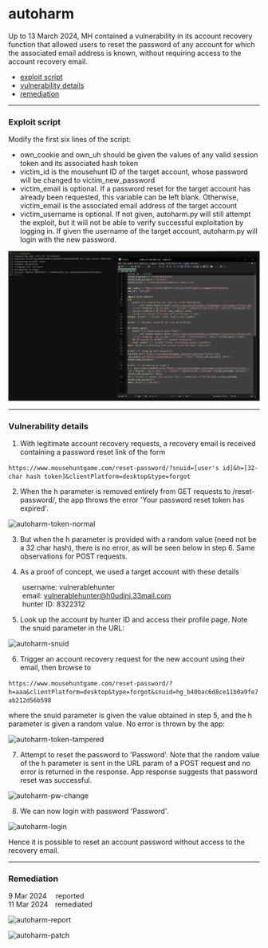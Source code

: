 # autoharm
Up to 13 March 2024, MH contained a vulnerability in its account recovery function that allowed users to reset the password of any account for which the associated email address is known, without requiring access to the account recovery email.
* [exploit script](#script)
* [vulnerability details](#vuln)
* [remediation](#remediation)

<hr>
<a name="script"></a> 

### Exploit script
Modify the first six lines of the script:
- own_cookie and own_uh should be given the values of any valid session token and its associated hash token
- victim_id is the mousehunt ID of the target account, whose password will be changed to victim_new_password
- victim_email is optional. If a password reset for the target account has already been requested, this variable can be left blank. Otherwise, victim_email is the associated email address of the target account
- victim_username is optional. If not given, autoharm.py will still attempt the exploit, but it will not be able to verify successful exploitation by logging in. If given the username of the target account, autoharm.py will login with the new password.

![autoharm-exploitation](../img/autoharm-exploitation.png)

<hr>
<a name="vuln"></a> 

### Vulnerability details
1. With legitimate account recovery requests, a recovery email is received containing a password reset link of the form

```https://www.mousehuntgame.com/reset-password/?snuid=[user's id]&h=[32-char hash token]&clientPlatform=desktop&type=forgot```

2. When the h parameter is removed entirely from GET requests to /reset-password/, the app throws the error 'Your password reset token has expired'.

![autoharm-token-normal](../img/autoharm-token-normal.png)

3. But when the h parameter is provided with a random value (need not be a 32 char hash), there is no error, as will be seen below in step 6. Same observations for POST requests.

4. As a proof of concept, we used a target account with these details

&emsp;&emsp;username:	 vulnerablehunter<br>
&emsp;&emsp;email:		 vulnerablehunter@h0udini.33mail.com<br>
&emsp;&emsp;hunter ID: 8322312<br>

5. Look up the account by hunter ID and access their profile page. Note the snuid parameter in the URL:

![autoharm-snuid](../img/autoharm-snuid.png)

6. Trigger an account recovery request for the new account using their email, then browse to 

```https://www.mousehuntgame.com/reset-password/?h=aaa&clientPlatform=desktop&type=forgot&snuid=hg_b40bac6d8ce11b0a9fe7ab212d56b598```

where the snuid parameter is given the value obtained in step 5, and the h parameter is given a random value. No error is thrown by the app:

![autoharm-token-tampered](../img/autoharm-token-tampered.png)

7. Attempt to reset the password to 'Password'. Note that the random value of the h parameter is sent in the URL param of a POST request and no error is returned in the response. App response suggests that password reset was successful.

![autoharm-pw-change](../img/autoharm-pw-change.png)

8. We can now login with password 'Password'.

![autoharm-login](../img/autoharm-login.png)

Hence it is possible to reset an account password without access to the recovery email.

<hr>
<a name="remediation"></a> 

### Remediation

9 Mar 2024&emsp; reported<br>
11 Mar 2024&emsp;remediated<br>

![autoharm-report](../img/autoharm-report.png)

![autoharm-patch](../img/autoharm-patch.png)
